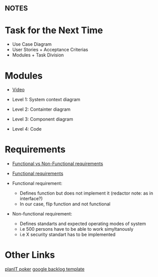 ## NOTES

# Task for the Next Time
- Use Case Diagram
- User Stories + Acceptance Criterias
- Modules + Task Division

# Modules
- [Video](https://www.youtube.com/watch?v=_I0U1sZ9RJ8)

- Level 1: System context diagram
- Level 2: Containter diagram
- Level 3: Component diagram
- Level 4: Code

# Requirements
- [Functional vs Non-Functional requirements](https://www.altexsoft.com/static/blog-post/2023/12/88ac7f35-2cdc-47f7-8a3a-3659ce807096.webp)

- [Functional requirements](https://www.altexsoft.com/static/blog-post/2023/12/576a423e-5681-4792-be66-b03f86539214.webp)
- Functional requirement:
    - Defines function but does not implement it (redactor note: as in interface?)
    - In our case, flip function and not functional

- Non-functional requirement:
    - Defines standarts and expected operating modes of system
    - i.e 500 persons have to be able to work simyltanously
    - i.e X security standart has to be implemented 

# Other Links
[planIT poker](https://planitpoker.com)
[google backlog template](https://www.google.com/search?q=product+backlog+template)